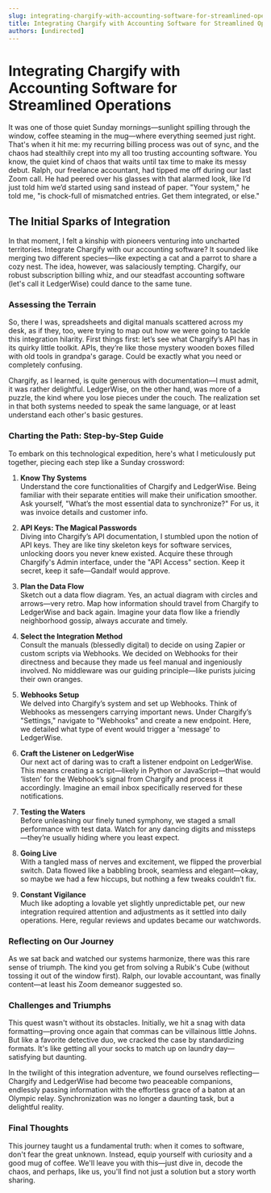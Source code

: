 ```yaml
---
slug: integrating-chargify-with-accounting-software-for-streamlined-operations
title: Integrating Chargify with Accounting Software for Streamlined Operations
authors: [undirected]
---
```



# Integrating Chargify with Accounting Software for Streamlined Operations

It was one of those quiet Sunday mornings—sunlight spilling through the window, coffee steaming in the mug—where everything seemed just right. That's when it hit me: my recurring billing process was out of sync, and the chaos had stealthily crept into my all too trusting accounting software. You know, the quiet kind of chaos that waits until tax time to make its messy debut. Ralph, our freelance accountant, had tipped me off during our last Zoom call. He had peered over his glasses with that alarmed look, like I’d just told him we’d started using sand instead of paper. "Your system," he told me, "is chock-full of mismatched entries. Get them integrated, or else."

## The Initial Sparks of Integration

In that moment, I felt a kinship with pioneers venturing into uncharted territories. Integrate Chargify with our accounting software? It sounded like merging two different species—like expecting a cat and a parrot to share a cozy nest. The idea, however, was salaciously tempting. Chargify, our robust subscription billing whiz, and our steadfast accounting software (let's call it LedgerWise) could dance to the same tune.

### Assessing the Terrain

So, there I was, spreadsheets and digital manuals scattered across my desk, as if they, too, were trying to map out how we were going to tackle this integration hilarity. First things first: let’s see what Chargify’s API has in its quirky little toolkit. APIs, they’re like those mystery wooden boxes filled with old tools in grandpa's garage. Could be exactly what you need or completely confusing.

Chargify, as I learned, is quite generous with documentation—I must admit, it was rather delightful. LedgerWise, on the other hand, was more of a puzzle, the kind where you lose pieces under the couch. The realization set in that both systems needed to speak the same language, or at least understand each other's basic gestures.

### Charting the Path: Step-by-Step Guide

To embark on this technological expedition, here's what I meticulously put together, piecing each step like a Sunday crossword:

1. **Know Thy Systems**  
   Understand the core functionalities of Chargify and LedgerWise. Being familiar with their separate entities will make their unification smoother. Ask yourself, "What’s the most essential data to synchronize?" For us, it was invoice details and customer info.

2. **API Keys: The Magical Passwords**  
   Diving into Chargify’s API documentation, I stumbled upon the notion of API keys. They are like tiny skeleton keys for software services, unlocking doors you never knew existed. Acquire these through Chargify's Admin interface, under the "API Access" section. Keep it secret, keep it safe—Gandalf would approve.

3. **Plan the Data Flow**  
   Sketch out a data flow diagram. Yes, an actual diagram with circles and arrows—very retro. Map how information should travel from Chargify to LedgerWise and back again. Imagine your data flow like a friendly neighborhood gossip, always accurate and timely.

4. **Select the Integration Method**  
   Consult the manuals (blessedly digital) to decide on using Zapier or custom scripts via Webhooks. We decided on Webhooks for their directness and because they made us feel manual and ingeniously involved. No middleware was our guiding principle—like purists juicing their own oranges.

5. **Webhooks Setup**  
   We delved into Chargify’s system and set up Webhooks. Think of Webhooks as messengers carrying important news. Under Chargify’s "Settings," navigate to "Webhooks" and create a new endpoint. Here, we detailed what type of event would trigger a 'message' to LedgerWise.

6. **Craft the Listener on LedgerWise**  
   Our next act of daring was to craft a listener endpoint on LedgerWise. This means creating a script—likely in Python or JavaScript—that would ‘listen’ for the Webhook’s signal from Chargify and process it accordingly. Imagine an email inbox specifically reserved for these notifications.

7. **Testing the Waters**  
   Before unleashing our finely tuned symphony, we staged a small performance with test data. Watch for any dancing digits and missteps—they’re usually hiding where you least expect.

8. **Going Live**  
   With a tangled mass of nerves and excitement, we flipped the proverbial switch. Data flowed like a babbling brook, seamless and elegant—okay, so maybe we had a few hiccups, but nothing a few tweaks couldn’t fix.

9. **Constant Vigilance**  
   Much like adopting a lovable yet slightly unpredictable pet, our new integration required attention and adjustments as it settled into daily operations. Here, regular reviews and updates became our watchwords.

### Reflecting on Our Journey

As we sat back and watched our systems harmonize, there was this rare sense of triumph. The kind you get from solving a Rubik's Cube (without tossing it out of the window first). Ralph, our lovable accountant, was finally content—at least his Zoom demeanor suggested so.

### Challenges and Triumphs

This quest wasn't without its obstacles. Initially, we hit a snag with data formatting—proving once again that commas can be villainous little Johns. But like a favorite detective duo, we cracked the case by standardizing formats. It's like getting all your socks to match up on laundry day—satisfying but daunting.

In the twilight of this integration adventure, we found ourselves reflecting—Chargify and LedgerWise had become two peaceable companions, endlessly passing information with the effortless grace of a baton at an Olympic relay. Synchronization was no longer a daunting task, but a delightful reality.

### Final Thoughts

This journey taught us a fundamental truth: when it comes to software, don't fear the great unknown. Instead, equip yourself with curiosity and a good mug of coffee. We'll leave you with this—just dive in, decode the chaos, and perhaps, like us, you'll find not just a solution but a story worth sharing.